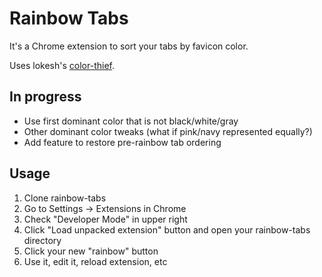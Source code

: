 # Rainbow Tabs

It's a Chrome extension to sort your tabs by favicon color.

Uses lokesh's [color-thief](https://github.com/lokesh/color-thief). 

## In progress
* Use first dominant color that is not black/white/gray
* Other dominant color tweaks (what if pink/navy represented equally?)
* Add feature to restore pre-rainbow tab ordering

## Usage
1. Clone rainbow-tabs
2. Go to Settings -> Extensions in Chrome
3. Check "Developer Mode" in upper right
4. Click "Load unpacked extension" button and open your rainbow-tabs directory
5. Click your new "rainbow" button
6. Use it, edit it, reload extension, etc
